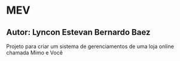 # MEV

## Autor: Lyncon Estevan Bernardo Baez

Projeto para criar um sistema de gerenciamentos de uma loja online chamada Mimo e Você
